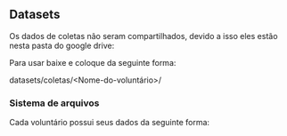 ## Datasets

Os dados de coletas não seram compartilhados,
devido a isso eles estão nesta pasta do google drive:

Para usar baixe e coloque da seguinte forma:

datasets/coletas/<Nome-do-voluntário>/

### Sistema de arquivos
Cada voluntário possui seus dados da seguinte forma:
